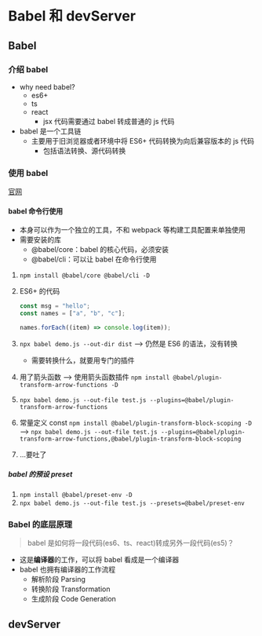 <!--
 * @Author: your name
 * @Date: 2021-11-07 20:14:45
 * @LastEditTime: 2021-11-07 20:48:35
 * @LastEditors: Please set LastEditors
 * @Description: 打开koroFileHeader查看配置 进行设置: https://github.com/OBKoro1/koro1FileHeader/wiki/%E9%85%8D%E7%BD%AE
 * @FilePath: \forGreaterGood\vue3\08-Babel和devServer.md
-->

# Babel 和 devServer

## Babel

### 介绍 babel

- why need babel?
  - es6+
  - ts
  - react
    - jsx 代码需要通过 babel 转成普通的 js 代码
- babel 是一个工具链
  - 主要用于旧浏览器或者环境中将 ES6+ 代码转换为向后兼容版本的 js 代码
    - 包括语法转换、源代码转换

### 使用 babel

[官网](https://babeljs.io)

#### babel 命令行使用

- 本身可以作为一个独立的工具，不和 webpack 等构建工具配置来单独使用
- 需要安装的库
  - @babel/core：babel 的核心代码，必须安装
  - @babel/cli：可以让 babel 在命令行使用

1. `npm install @babel/core @babel/cli -D`
2. ES6+ 的代码

   ```js
   const msg = "hello";
   const names = ["a", "b", "c"];

   names.forEach((item) => console.log(item));
   ```

3. `npx babel demo.js --out-dir dist` --> 仍然是 ES6 的语法，没有转换
   - 需要转换什么，就要用专门的插件
4. 用了箭头函数 --> 使用箭头函数插件 `npm install @babel/plugin-transform-arrow-functions -D`
5. `npx babel demo.js --out-file test.js --plugins=@babel/plugin-transform-arrow-functions`
6. 常量定义 const `npm install @babel/plugin-transform-block-scoping -D` --> `npx babel demo.js --out-file test.js --plugins=@babel/plugin-transform-arrow-functions,@babel/plugin-transform-block-scoping`
7. ...要吐了

##### babel 的预设 preset

1. `npm install @babel/preset-env -D`
2. `npx babel demo.js --out-file test.js --presets=@babel/preset-env`

### Babel 的底层原理

> babel 是如何将一段代码(es6、ts、react)转成另外一段代码(es5)？

- 这是**编译器**的工作，可以将 babel 看成是一个编译器
- babel 也拥有编译器的工作流程
  - 解析阶段 Parsing
  - 转换阶段 Transformation
  - 生成阶段 Code Generation

## devServer
